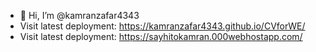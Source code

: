 - 👋 Hi, I’m @kamranzafar4343
- Visit latest deployment: https://kamranzafar4343.github.io/CVforWE/
- Visit latest deployment: https://sayhitokamran.000webhostapp.com/

